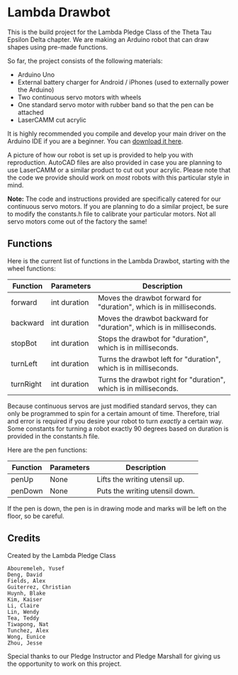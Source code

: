 Lambda Drawbot
==============

This is the build project for the Lambda Pledge Class of the Theta Tau Epsilon Delta chapter. We are making an Arduino robot that can draw shapes using pre-made functions. 

So far, the project consists of the following materials: 

* Arduino Uno
* External battery charger for Android / iPhones (used to externally power the Arduino)
* Two continuous servo motors with wheels
* One standard servo motor with rubber band so that the pen can be attached
* LaserCAMM cut acrylic

It is highly recommended you compile and develop your main driver on the Arduino IDE if you are a beginner. You can [download it here][arduino_download].

A picture of how our robot is set up is provided to help you with reproduction. AutoCAD files are also provided in case you are planning to use LaserCAMM or a similar product to cut out your acrylic. Please note that the code we provide should work on *most* robots with this particular style in mind.

**Note:** The code and instructions provided are specifically catered for our continuous servo motors. If you are planning to do a similar project, be sure to modify the constants.h file to calibrate your particular motors. Not all servo motors come out of the factory the same!

Functions
--------------

Here is the current list of functions in the Lambda Drawbot, starting with the wheel functions:

Function      | Parameters    | Description                                                        
------------- |-------------- | ---------------
forward       | int duration  | Moves the drawbot forward for "duration", which is in milliseconds. 
backward      | int duration  | Moves the drawbot backward for "duration", which is in milliseconds. 
stopBot       | int duration  | Stops the drawbot for "duration", which is in milliseconds. 
turnLeft      | int duration  | Turns the drawbot left for "duration", which is in milliseconds. 
turnRight     | int duration  | Turns the drawbot right for "duration", which is in milliseconds. 

Because continuous servos are just modified standard servos, they can only be programmed to spin for a certain amount of time. Therefore, trial and error is required if you desire your robot to turn *exactly* a certain way. Some constants for turning a robot exactly 90 degrees based on duration is provided in the constants.h file.

Here are the pen functions:

Function      | Parameters    | Description                                                        
------------- |-------------- | ---------------
penUp         | None          | Lifts the writing utensil up.
penDown       | None          | Puts the writing utensil down.

If the pen is down, the pen is in drawing mode and marks will be left on the floor, so be careful.

Credits 
--------------

Created by the Lambda Pledge Class
	
	Abouremeleh, Yusef
	Deng, David
	Fields, Alex
	Guiterrez, Christian
	Huynh, Blake
	Kim, Kaiser
	Li, Claire
	Lin, Wendy
	Tea, Teddy
	Tiwapong, Nat
	Tunchez, Alex
	Wong, Eunice
	Zhou, Jesse

Special thanks to our Pledge Instructor and Pledge Marshall for giving us the opportunity to work on this project.


[arduino_download]: http://arduino.cc/en/main/software
